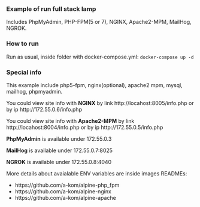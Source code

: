 ### Example of run full stack lamp
Includes PhpMyAdmin, PHP-FPM(5 or 7), NGINX, Apache2-MPM, MailHog, NGROK.

### How to run
Run as usual, inside folder with docker-compose.yml: <code>docker-compose up -d</code>

### Special info
<p>This example include php5-fpm, nginx(optional), apache2 mpm, mysql, mailhog, phpmyadmin.</p>
<p>You could view site info with <strong>NGINX</strong> by link http://locahost:8005/info.php or by ip http://172.55.0.6/info.php</p>
<p>You could view site info with <strong>Apache2-MPM</strong> by link http://locahost:8004/info.php or by ip http://172.55.0.5/info.php</p>
<p> <strong>PhpMyAdmin</strong> is available under 172.55.0.3</p>
<p> <strong>MailHog</strong> is available under 172.55.0.7:8025 </p>
<p> <strong>NGROK</strong> is available under 172.55.0.8:4040 </p>
<p> More details about avaialable ENV variables are inside images READMEs: </p>
<ul>
<li>https://github.com/a-kom/alpine-php_fpm</li>
<li>https://github.com/a-kom/alpine-nginx</li>
<li>https://github.com/a-kom/alpine-apache</li>
</ul>
